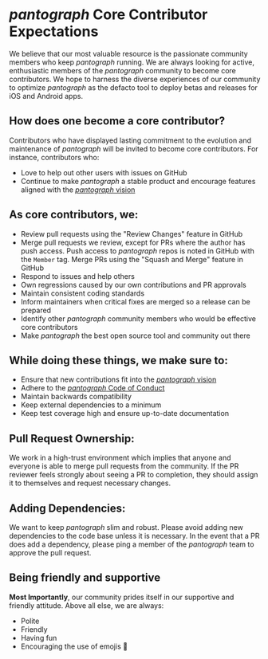 # _pantograph_ Core Contributor Expectations

We believe that our most valuable resource is the passionate community members who keep _pantograph_ running. We are always looking for active, enthusiastic members of the _pantograph_ community to become core contributors. We hope to harness the diverse experiences of our community to optimize _pantograph_ as the defacto tool to deploy betas and releases for iOS and Android apps.

## How does one become a core contributor?
Contributors who have displayed lasting commitment to the evolution and maintenance of _pantograph_ will be invited to become core contributors. For instance, contributors who:
- Love to help out other users with issues on GitHub
- Continue to make _pantograph_ a stable product and encourage features aligned with the [_pantograph_ vision](https://github.com/johnknapprs/pantograph/blob/master/VISION.md)


## As core contributors, we:
- Review pull requests using the "Review Changes" feature in GitHub
- Merge pull requests we review, except for PRs where the author has push access. Push access to _pantograph_ repos is noted in GitHub with the `Member` tag. Merge PRs using the "Squash and Merge" feature in GitHub
- Respond to issues and help others
- Own regressions caused by our own contributions and PR approvals
- Maintain consistent coding standards
- Inform maintainers when critical fixes are merged so a release can be prepared
- Identify other _pantograph_ community members who would be effective core contributors
- Make _pantograph_ the best open source tool and community out there


## While doing these things, we make sure to:
- Ensure that new contributions fit into the [_pantograph_ vision](https://github.com/johnknapprs/pantograph/blob/master/VISION.md)
- Adhere to the [_pantograph_ Code of Conduct](https://github.com/johnknapprs/pantograph/blob/master/CODE_OF_CONDUCT.md)
- Maintain backwards compatibility
- Keep external dependencies to a minimum
- Keep test coverage high and ensure up-to-date documentation

## Pull Request Ownership:
We work in a high-trust environment which implies that anyone and everyone is able to merge pull requests from the community. If the PR reviewer feels strongly about seeing a PR to completion, they should assign it to themselves and request necessary changes.

## Adding Dependencies:
We want to keep _pantograph_ slim and robust. Please avoid adding new dependencies to the code base unless it is necessary. In the event that a PR does add a dependency, please ping a member of the _pantograph_ team to approve the pull request.

## Being friendly and supportive

__Most Importantly__, our community prides itself in our supportive and friendly attitude. Above all else, we are always:

- Polite
- Friendly
- Having fun
- Encouraging the use of emojis 🚀
